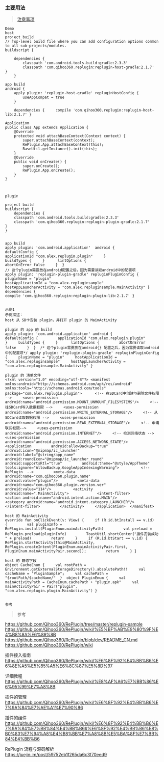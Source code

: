 ### 主要用法

> [注意事项](Attention_SameClass_DifferentFile.md)  



```
Demo
host
project build
// Top-level build file where you can add configuration options common to all sub-projects/modules.  
buildscript {     
    
    dependencies {         
        classpath 'com.android.tools.build:gradle:2.3.3'         
        classpath 'com.qihoo360.replugin:replugin-host-gradle:2.1.7'      } 
    }
    
app build
android {     
    apply plugin: 'replugin-host-gradle' repluginHostConfig {     
        useAppCompat = true 
    } 
     
    dependencies {     compile 'com.qihoo360.replugin:replugin-host-lib:2.1.7' }

Application
public class App extends Application {      
    @Override     
    protected void attachBaseContext(Context context) {         
        super.attachBaseContext(context);         
        RePlugin.App.attachBaseContext(this);         
        BaseUtil.getInstance().init(this);     
    }      
    @Override     
    public void onCreate() {         
        super.onCreate();         
        RePlugin.App.onCreate();     
    }      
}



plugin

project build
buildscript {     
    dependencies {         
    classpath 'com.android.tools.build:gradle:2.3.3'         
    classpath 'com.qihoo360.replugin:replugin-plugin-gradle:2.1.7'     
}
} 
   

app build
apply plugin: 'com.android.application'  android {     
defaultConfig {         
applicationId "com.alex.replugin.plugin"     }     
buildTypes {     }      lintOptions {         
abortOnError false     }  }   
// 这个plugin需要放在android配置之后，因为需要读取android中的配置项 
apply plugin: 'replugin-plugin-gradle' repluginPluginConfig {     
pluginName = "plugin"     
hostApplicationId = "com.alex.repluginsample"     
hostAppLauncherActivity = "com.alex.repluginsample.MainActivity" }  
dependencies {     
compile 'com.qihoo360.replugin:replugin-plugin-lib:2.1.7' }


示例1
示例描述：
host 从 SD卡安装 plugin，并打开 plugin 的 MainActivity

plugin 的 app 的 build
apply plugin: 'com.android.application' android {     
defaultConfig {         applicationId "com.alex.replugin.plugin"     }     buildTypes {     }      lintOptions {         abortOnError false     }  }  /* 这个plugin需要放在android{} 配置之后，因为需要读取android中的配置项*/ apply plugin: 'replugin-plugin-gradle' repluginPluginConfig {     pluginName = "plugin"     hostApplicationId = "com.alex.repluginsample"     hostAppLauncherActivity = "com.alex.repluginsample.MainActivity" } 

plugin 的 清单文件
<?xml version="1.0" encoding="utf-8"?> <manifest xmlns:android="http://schemas.android.com/apk/res/android"           xmlns:tools="http://schemas.android.com/tools"           package="com.alex.replugin.plugin">      <!-- 在SDCard中创建与删除文件权限 -->     <uses-permission android:name="android.permission.MOUNT_UNMOUNT_FILESYSTEMS"/>     <!-- 往SDCard写入数据权限 -->     <uses-permission android:name="android.permission.WRITE_EXTERNAL_STORAGE"/>     <!-- 从SDCard读取数据权限 -->     <uses-permission android:name="android.permission.READ_EXTERNAL_STORAGE"/>     <!-- 申请联网权限-->     <uses-permission android:name="android.permission.INTERNET"/>     <!-- 检测网络状态 -->     <uses-permission android:name="android.permission.ACCESS_NETWORK_STATE"/>       <application         android:allowBackup="true"         android:icon="@mipmap/ic_launcher"         android:label="@string/app_name"         android:roundIcon="@mipmap/ic_launcher_round"         android:supportsRtl="true"         android:theme="@style/AppTheme"         tools:ignore="AllowBackup,GoogleAppIndexingWarning">          <!--RePlugin  -->         <meta-data             android:name="com.qihoo360.plugin.name"             android:value="plugin"/>         <meta-data             android:name="com.qihoo360.plugin.version.ver"             android:value="114"/>          <activity android:name=".MainActivity">             <intent-filter>                 <action android:name="android.intent.action.MAIN"/>                  <category android:name="android.intent.category.LAUNCHER"/>             </intent-filter>         </activity>     </application>  </manifest>

host 的 MainActivity
override fun onClickEvent(v: View) {     if (R.id.btInstall == v.id) {         val pluginInfo = RePlugin.install(PluginEnum.mainActivityPath)         val preload = RePlugin.preload(pluginInfo)         ToastUtil.shortCenter("插件安装成功 " + preload)         return     }     if (R.id.btStart == v.id) {         RePlugin.startActivity(this@MainActivity, RePlugin.createIntent(PluginEnum.mainActivityPair.first, PluginEnum.mainActivityPair.second));         return     } }

host 的 静态字段
object CacheEnum {     val rootPath = Environment.getExternalStorageDirectory().absolutePath!!     val cacheName = "PluginSample";     val cachePath = "$rootPath/$cacheName/"  }  object PluginEnum {     val mainActivityPath = CacheEnum.cachePath + "plugin.apk"     val mainActivityPair = Pair("plugin", "com.alex.replugin.plugin.MainActivity") }


参考
```

> 参考  

https://github.com/Qihoo360/RePlugin/tree/master/replugin-sample  
https://github.com/Qihoo360/RePlugin/wiki/%E5%BF%AB%E9%80%9F%E4%B8%8A%E6%89%8B  
https://github.com/Qihoo360/RePlugin/blob/dev/README_CN.md  
https://github.com/Qihoo360/RePlugin/wiki  

插件接入指南  
https://github.com/Qihoo360/RePlugin/wiki/%E6%8F%92%E4%BB%B6%E6%8E%A5%E5%85%A5%E6%8C%87%E5%8D%97  

详细教程  
https://github.com/Qihoo360/RePlugin/wiki/%E8%AF%A6%E7%BB%86%E6%95%99%E7%A8%8B  

插件的管理  
https://github.com/Qihoo360/RePlugin/wiki/%E6%8F%92%E4%BB%B6%E7%9A%84%E7%AE%A1%E7%90%86  

插件的组件  
https://github.com/Qihoo360/RePlugin/wiki/%E6%8F%92%E4%BB%B6%E7%9A%84%E7%BB%84%E4%BB%B6#%E6%8F%92%E4%BB%B6%E8%B0%83%E7%94%A8%E4%B8%BB%E7%A8%8B%E5%BA%8F%E7%BB%84%E4%BB%B6  

RePlugin 流程与源码解析  
https://juejin.im/post/59752eb1f265da6c3f70eed9  


